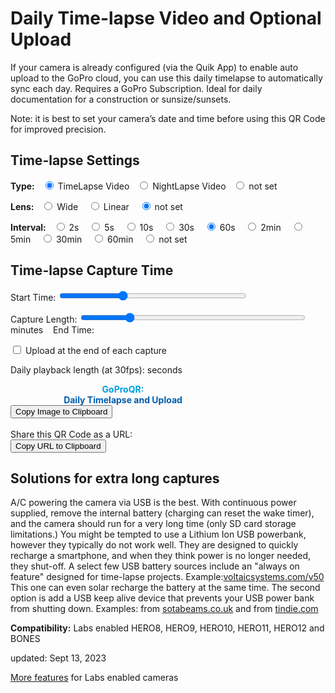 # Daily Time-lapse Video and Optional Upload

<script src="../../jquery.min.js"></script>
<script src="../../qrcodeborder.js"></script>
<script src="../../html2canvas.min.js"></script>
<style>
        #qrcode{
            width: 100%;
        }
        div{
            width: 100%;
            display: inline-block;
        }
</style>

If your camera is already configured (via the Quik App) to enable auto upload to the GoPro cloud, you can use this daily timelapse to automatically sync each day. Requires a GoPro Subscription. Ideal for daily documentation for a construction or sunsize/sunsets.

Note: it is best to set your camera’s date and time before using this QR Code for improved precision.

## Time-lapse Settings

<b>Type:</b>&nbsp;&nbsp;
  <input type="radio" id="nltlv1" name="nltlv" value="mT" checked> <label for="nltlv1">TimeLapse Video</label>&nbsp;&nbsp;
  <input type="radio" id="nltlv2" name="nltlv" value="mNL"> <label for="nltlv2">NightLapse Video</label>&nbsp;&nbsp;
  <input type="radio" id="nltlv3" name="nltlv" value=""> <label for="nltlv3">not set</label>
 
<b>Lens:</b>&nbsp;&nbsp;
  <input type="radio" id="tlvf1" name="tlvf" value="fW"> <label for="tlvf1">Wide </label>&nbsp;&nbsp;
  <input type="radio" id="tlvf2" name="tlvf" value="fL"> <label for="tlvf2">Linear </label>&nbsp;&nbsp;
  <input type="radio" id="tlvf3" name="tlvf" value="" checked> <label for="tlvf3">not set</label>
 
<b>Interval:</b>&nbsp;&nbsp;
  <input type="radio" id="fpslapse1" name="fpslapse" value="p.2">  <label for="fpslapse1">2s  </label>&nbsp;&nbsp;
  <input type="radio" id="fpslapse2" name="fpslapse" value="p.5">  <label for="fpslapse2">5s  </label>&nbsp;&nbsp;
  <input type="radio" id="fpslapse3" name="fpslapse" value="p.10"> <label for="fpslapse3">10s </label>&nbsp;&nbsp;
  <input type="radio" id="fpslapse4" name="fpslapse" value="p.30"> <label for="fpslapse4">30s </label>&nbsp;&nbsp;
  <input type="radio" id="fpslapse5" name="fpslapse" value="p.60" checked> <label for="fpslapse5">60s </label>&nbsp;&nbsp;
  <input type="radio" id="fpslapse6" name="fpslapse" value="p.120" > <label for="fpslapse6">2min </label>&nbsp;&nbsp;
  <input type="radio" id="fpslapse7" name="fpslapse" value="p.300" > <label for="fpslapse7">5min </label>&nbsp;&nbsp;
  <input type="radio" id="fpslapse8" name="fpslapse" value="p.1800"> <label for="fpslapse8">30min </label>&nbsp;&nbsp;
  <input type="radio" id="fpslapse9" name="fpslapse" value="p.3600"> <label for="fpslapse9">60min </label>&nbsp;&nbsp;
  <input type="radio" id="fpslapse9" name="fpslapse" value=""> <label for="fpslapse10">not set </label>
 
## Time-lapse Capture Time

Start Time: <input type="range" style="width: 300px;" id="tlstrt" name="tlstrt" min="1" max="143" value="48"><label for="tlstrt"></label> <b id="starttext"></b>

Capture Length: <input type="range" style="width: 360px;" id="tlend" name="tlend" min="1" max="1420" value="292"><label for="tlend"></label> <b id="lentext"></b> minutes &nbsp;&nbsp; End Time: <b id="endtext"></b>

<input type="checkbox" id="upld" name="upld"> 
<label for="upld">Upload at the end of each capture</label><br>

Daily playback length (at 30fps): <b id="length"></b> seconds
 
<div id="qrcode_txt" style="width: 360px">
  <center>
  <div id="qrcode"></div><br>
  <b><font color="#009FDF">GoProQR:</font></b> <em id="qrtext"></em><br>
  <b><font color="#005CAC">Daily Timelapse and Upload</font></b>
  </center>
</div>
<button id="copyImg">Copy Image to Clipboard</button>
<br>
<br>
Share this QR Code as a URL: <small id="urltext"></small><br>
<button id="copyBtn">Copy URL to Clipboard</button>
      
## Solutions for extra long captures

A/C powering the camera via USB is the best. With continuous power supplied, remove the internal battery (charging can reset the wake timer), and the camera should run for a very long time (only SD card storage limitations.) You might be tempted to use a Lithium Ion USB powerbank, however they typically do not work well. They are designed to quickly recharge a smartphone, and when they think power is no longer needed, they shut-off. A select few USB battery sources include an "always on feature" designed for time-lapse projects. Example:[voltaicsystems.com/v50](https://voltaicsystems.com/v50/) This one can even solar recharge the battery at the same time. The second option is add a USB keep alive device that prevents your USB power bank from shutting down. Examples: from [sotabeams.co.uk](https://www.sotabeams.co.uk/usb-battery-pack-keep-alive-load/) and from [tindie.com](https://www.tindie.com/products/overz/smart-power-bank-keep-alive/)
	
**Compatibility:** Labs enabled HERO8, HERO9, HERO10, HERO11, HERO12 and BONES 

updated: Sept 13, 2023

[More features](..) for Labs enabled cameras

<script>
var once = true;
var qrcode;
var cmd = "mPdP!60SQ!1R";
var clipcopy = "";
var lasttimecmd = "";
var changed = false;

function makeQR() 
{	
  if(once === true)
  {
    qrcode = new QRCode(document.getElementById("qrcode"), 
    {
      text : "!oMBURN=\"\"",
      width : 360,
      height : 360,
      correctLevel : QRCode.CorrectLevel.M
    });
    once = false;
  }
}

function checkTime(i) {
    if (i < 10) {i = "0" + i;}  // add zero in front of numbers < 10
    return i;
}

function pad(num, size) {
    var s = num+"";
    while (s.length < size) s = "0" + s;
    return s;
}


function dcmd(cmd, id) {
    var x;
	if(document.getElementById(id) !== null)
	{
		x = document.getElementById(id).checked;
		if( x === true)
			cmd = cmd + document.getElementById(id).value;
	}
	else
	{
		for (i = 1; i < 15; i++) { 
			var newid = id+i;
			if(document.getElementById(newid) !== null)
			{
				x = document.getElementById(newid).checked;
				if( x === true)
					cmd = cmd + document.getElementById(newid).value;
			}
		}
	}
	return cmd;
}


function dval(id) {
    var x;
	var val = "";
	{
		for (i = 1; i < 15; i++) { 
			var newid = id+i;
			if(document.getElementById(newid) !== null)
			{
				x = document.getElementById(newid).checked;
				if( x === true)
					val = document.getElementById(newid).value;
			}
		}
	}
	return val;
}




function timeLoop()
{
  if(document.getElementById("tlstrt") !== null)
  {
	var start = parseInt(document.getElementById("tlstrt").value);
	var startmins = start*10;
	var caplen = parseInt(document.getElementById("tlend").value);
	caplen = Math.trunc(caplen*caplen/1420);
	if(caplen < 1) caplen = 1;
	var endmins = startmins + caplen;
	if(endmins >= 1440)
		endmins -= 1440;
		
	var starthourstime = Math.trunc(startmins / 60);
	var startminstime = startmins - starthourstime * 60;	
	
	var endhourstime = Math.trunc(endmins / 60);
	var endminstime = endmins - endhourstime * 60;
		
	var stxt = pad(starthourstime, 2) + ":" + pad(startminstime, 2);
	var etxt = pad(endhourstime, 2) + ":" + pad(endminstime, 2);
	
	document.getElementById("starttext").innerHTML = stxt;
	document.getElementById("endtext").innerHTML = etxt;
	document.getElementById("lentext").innerHTML = caplen;
	
	var spftxt = dval("fpslapse");
	var spf = spftxt.slice(2);
	var fsecs = ((caplen*60) / parseInt(spf)) / 30;	
	var secs10 =  fsecs * 10;
	var secs = Math.trunc(secs10) / 10;

	if(spf == "")
		document.getElementById("length").innerHTML = "unknown";
	else
		document.getElementById("length").innerHTML = secs;
		
	

	cmd = "";
	cmd = dcmd(cmd,"nltlv");
	cmd = dcmd(cmd,"tlvf");
	cmd = dcmd(cmd,"fpslapse");
	
	cmd = "!" + stxt + "N" + cmd + "!S!" + caplen*60 + "E";
	
	if(document.getElementById("upld") !== null)
	{
		if(document.getElementById("upld").checked === true)
		{
			cmd = cmd + "!U";
		}
	}
	cmd = cmd + "!1R";
  }
  
  qrcode.clear(); 
  qrcode.makeCode(cmd);
  
  
  if(cmd != lasttimecmd)
  {
	changed = true;
	lasttimecmd = cmd;
  }
	
  if(changed === true)
  {
	document.getElementById("qrtext").innerHTML = cmd;
	clipcopy = "https://gopro.github.io/labs/control/set/?cmd=" + cmd + "&title=Daily%20Timelapse%20and%20Upload";
	document.getElementById("urltext").innerHTML = clipcopy;
	changed = false;
  }
  
  var t = setTimeout(timeLoop, 100);
}

function myReloadFunction() {
  location.reload();
}


async function copyImageToClipboard() {
    html2canvas(document.querySelector("#qrcode_txt")).then(canvas => canvas.toBlob(blob => navigator.clipboard.write([new ClipboardItem({'image/png': blob})])));
}
async function copyTextToClipboard(text) {
	try {
		await navigator.clipboard.writeText(text);
	} catch(err) {
		alert('Error in copying text: ', err);
	}
}

function setupButtons() {	
    document.getElementById("copyBtn").onclick = function() { 
        copyTextToClipboard(clipcopy);
	};
    document.getElementById("copyImg").onclick = function() { 
        copyImageToClipboard();
	};
}

makeQR();
setupButtons();
timeLoop();

</script>

